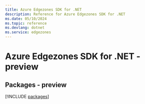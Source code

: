 ```yaml
---
title: Azure Edgezones SDK for .NET
description: Reference for Azure Edgezones SDK for .NET
ms.date: 05/10/2024
ms.topic: reference
ms.devlang: dotnet
ms.service: edgezones
---
```

# Azure Edgezones SDK for .NET - preview
## Packages - preview
[!INCLUDE [packages](edgezones-index.md)]